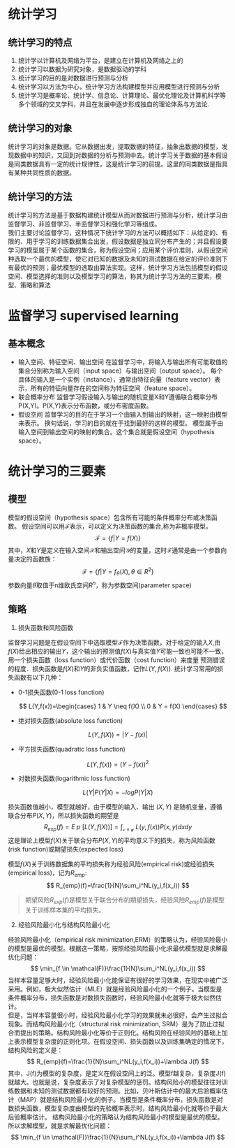 # 统计学习
## 统计学习的特点
1. 统计学以计算机及网络为平台，是建立在计算机及网络之上的
2. 统计学习以数据为研究对象，是数据驱动的学科
3. 统计学习的目的是对数据进行预测与分析
4. 统计学习以方法为中心，统计学习方法构建模型并应用模型进行预测与分析
5. 统计学习是概率论、统计学、信息论、计算理论、最优化理论及计算机科学等多个领域的交叉学科，并且在发展中逐步形成独自的理论体系与方法论.
## 统计学习的对象
统计学习的对象是数据。它从数据出发，提取数据的特征，抽象出数据的模型，发现数据中的知识，又回到对数据的分析与预测中去。统计学习关于数据的基本假设是同类数据具有一定的统计规律性，这是统计学习的前提。这里的同类数据是指具有某种共同性质的数据。
## 统计学习的方法
统计学习的方法是基于数据构建统计模型从而对数据进行预测与分析，统计学习由监督学习、非监督学习、半监督学习和强化学习等组成。  
我们主要讨论监督学习，这种情况下统计学习的方法可以概括如下：从给定的、有限的、用于学习的训练数据集合出发，假设数据是独立同分布产生的；并且假设要学习的模型属于某个函数的集合，称为假设空间；应用某个评价准则，从假设空间种选取一个最优的模型，使它对已知的数据及未知的测试数据在给定的评价准则下有最优的预测；最优模型的选取由算法实现。这样，统计学习方法包括模型的假设空间、模型选择的准则以及模型学习的算法，称其为统计学习方法的三要素，模型、策略和算法
# 监督学习 supervised learning
## 基本概念
- 输入空间、特征空间、输出空间
在监督学习中，将输入与输出所有可能取值的集合分别称为输入空间（input space）与输出空间（output space）。
每个具体的输入是一个实例（instance），通常由特征向量（feature vector）表示，所有的特征向量存在的空间称为特征空间（feature space）。
- 联合概率分布
监督学习假设输入与输出的随机变量X和Y遵循联合概率分布P(X,Y)。P(X,Y)表示分布函数，或分布密度函数。
- 假设空间
监督学习的目的在于学习一个由输入到输出的映射，这一映射由模型来表示。
换句话说，学习的目的就在于找到最好的这样的模型。
模型属于由输入空间到输出空间的映射的集合。这个集合就是假设空间（hypothesis space）。
# 统计学习的三要素
## 模型
模型的假设空间（hypothesis space）包含所有可能的条件概率分布或决策函数。
假设空间可以用$\mathcal{F}$表示，可以定义为决策函数的集合,称为非概率模型。  
$$
\mathcal{F} = \{f|Y=f(X)\}
$$
其中，$X$和$Y$是定义在输入空间$\mathcal{X}$和输出空间$\mathcal{Y}$的变量，这时$\mathcal{F}$通常是由一个参数向量决定的函数族：
$$
\mathcal{F} = \{f|Y=f_\theta(X),\theta \in R^2\}
$$
参数向量$\theta$取值于n维欧氏空间$R^n$，称为参数空间(parameter space)
## 策略
1. 损失函数和风险函数


监督学习问题是在假设空间下中选取模型$\mathcal{F}$作为决策函数，对于给定的输入$X$,由$f(X)$给出相应的输出$Y$，这个输出的预测值$f(X)$与真实值$Y$可能一致也可能不一致，用一个损失函数（loss function）或代价函数（cost function）来度量 预测错误的程度．损失函数是$f(X)$和$Y$的非负实值函数，记作$L(Y,f(X))$. 统计学习常用的损失函数有以下几种： 
- 0-1损失函数(0-1 loss function)
  
  $$
  L(Y,f(x))=\begin{cases}
  1 & Y \neq f(X) \\
  0 & Y = f(X)
  \end{cases}
  $$


- 绝对损失函数(absolute loss function)

$$
L(Y,f(X))=|Y-f(x)|
$$



- 平方损失函数(quadratic loss function)

$$
L(Y,f(x))=(Y-f(x))^2
$$


- 对数损失函数(logarithmic loss function)

$$
L(Y|P(Y|X)=-logP(Y|X)
$$

损失函数值越小，模型就越好，由于模型的输入、输出 $(X,Y)$ 是随机变量，遵循联合分布$P(X,Y)$，所以损失函数的期望是	
$$
R_{exp}(f)=E~p~[L(Y,f(X))]	=\int_{\mathcal{x}\times\mathcal{y}} ~L(y,f(x))P(x,y)dxdy
$$
这是理论上模型$f(X)$关于联合分布$P(X,Y)$的平均意义下的损失，称为风险函数(risk function)或期望损失(expected loss)	

模型$f(X)$关于训练数据集的平均损失称为经验风险(empirical risk)或经验损失(empirical loss)，记为$R_{emp}$:
$$
R_{emp}(f)=\frac{1}{N}\sum_i^NL(y_i,f(x_i))
$$


> 期望风险$R_{exp}(f)$是模型关于联合分布的期望损失，经验风险$R_{emp}(f)$是模型关于训练样本集的平均损失。



2. 经验风险最小化与结构风险最小化

经验风险最小化（empirical risk minimization,ERM）的策略认为，经验风险最小的模型是最优的模型。根据这一策略，按照经验风险最小化求最优模型就是求解最优化问题：
$$
\min_{f \in \mathcal(F)}\frac{1}{N}\sum_i^NL(y_i,f(x_i))
$$
当样本容量足够大时，经验风险最小化能保证有很好的学习效果，在现实中被广泛采用。例如，极大似然估计（MLE）就是经验风险最小化的一个例子。当模型是条件概率分布，损失函数是对数损失函数时，经验风险最小化就等于极大似然估计。 	
但是，当样本容量很小时，经验风险最小化学习的效果就未必很好，会产生过拟合现象。而结构风险最小化（structural risk minimization, SRM）是为了防止过拟合而提出的策略。结构风险最小化等价于正则化。结构风险在经验风险的基础上加上表示模型复杂度的正则化项。在假设空间、损失函数以及训练集确定的情况下，结构风险的定义是：
$$
R_{emp}(f)=\frac{1}{N}\sum_i^NL(y_i,f(x_i))+\lambda	J(f)
$$
其中，J(f)为模型的复杂度，是定义在假设空间上的泛。模型f越复杂，复杂度J(f)就越大。也就是说，复杂度表示了对复杂模型的惩罚。结构风险小的模型往往对训练数据和未知的测试数据都有较好的预测。比如，贝叶斯估计中的最大后验概率估计（MAP）就是结构风险最小化的例子。当模型是条件概率分布，损失函数是对数损失函数，模型复杂度由模型的先验概率表示时，结构风险最小化就等价于最大后验概率估计。
结构风险最小化的策略认为结构风险最小的模型是最优的模型。所以求解模型，就是求解最优化问题：
$$
\min_{f \in \mathcal(F)}\frac{1}{N}\sum_i^NL(y_i,f(x_i))+\lambda	J(f)
$$
